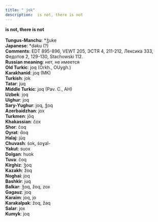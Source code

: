 ```yaml
---
title: " jok"
description:  is not, there is not
---
```

<p data-pagefind-weight="0.5">
<strong> is not, there is not</strong><br><br>
<strong>Tungus-Manchu</strong>:  *ǯuke<br>
<strong>Japanese</strong>:  *dǝku (?)<br>
<strong>Comments</strong>:  EDT 895-896, VEWT 205, ЭСТЯ 4, 211-212, Лексика 333, Федотов 2, 129-130, Stachowski 112.<br>
<strong>Russian meaning</strong>:  нет, не имеется<br>
<strong>Old Turkic</strong>:  joq (Orkh., OUygh.)<br>
<strong>Karakhanid</strong>:  joq (MK)<br>
<strong>Turkish</strong>:  jok<br>
<strong>Tatar</strong>:  juq<br>
<strong>Middle Turkic</strong>:  joq (Pav. C., AH)<br>
<strong>Uzbek</strong>:  jọq<br>
<strong>Uighur</strong>:  joq<br>
<strong>Sary-Yughur</strong>:  joq, ǯoq<br>
<strong>Azerbaidzhan</strong>:  jox<br>
<strong>Turkmen</strong>:  jōq<br>
<strong>Khakassian</strong>:  čox<br>
<strong>Shor</strong>:  čoq<br>
<strong>Oyrat</strong>:  d́oq<br>
<strong>Halaj</strong>:  jūq<br>
<strong>Chuvash</strong>:  śok, śoɣal-<br>
<strong>Yakut</strong>:  suox<br>
<strong>Dolgan</strong>:  huok<br>
<strong>Tuva</strong>:  čoq<br>
<strong>Kirghiz</strong>:  ǯoq<br>
<strong>Kazakh</strong>:  žoq<br>
<strong>Noghai</strong>:  joq<br>
<strong>Bashkir</strong>:  juq<br>
<strong>Balkar</strong>:  ǯoq, žoq, zox<br>
<strong>Gagauz</strong>:  joq<br>
<strong>Karaim</strong>:  joq, jo<br>
<strong>Karakalpak</strong>:  žoq, žaq<br>
<strong>Salar</strong>:  jox<br>
<strong>Kumyk</strong>:  joq<br>

</p>
